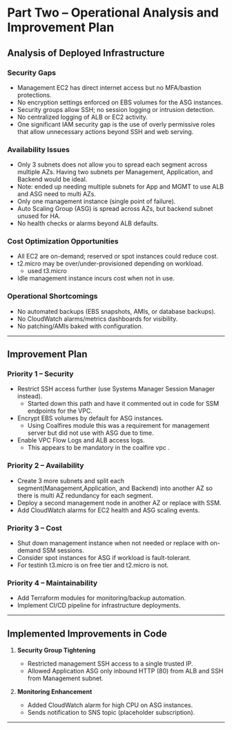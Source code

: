 # Part Two – Operational Analysis and Improvement Plan

## Analysis of Deployed Infrastructure

### Security Gaps
- Management EC2 has direct internet access but no MFA/bastion protections.
- No encryption settings enforced on EBS volumes for the ASG instances.
- Security groups allow SSH; no session logging or intrusion detection.
- No centralized logging of ALB or EC2 activity.
- One significant IAM security gap is the use of overly permissive roles that allow unnecessary actions beyond SSH and web serving.

### Availability Issues
- Only 3 subnets does not allow you to spread each segment across multiple AZs. Having two subnets per Management, Application, and Backend would be ideal.
 - Note: ended up needing multiple subnets for App and MGMT to use ALB and ASG need to multi AZs.
- Only one management instance (single point of failure).
- Auto Scaling Group (ASG) is spread across AZs, but backend subnet unused for HA.
- No health checks or alarms beyond ALB defaults.

### Cost Optimization Opportunities
- All EC2 are on-demand; reserved or spot instances could reduce cost.
- t2.micro may be over/under-provisioned depending on workload.
   - used t3.micro
- Idle management instance incurs cost when not in use.

### Operational Shortcomings
- No automated backups (EBS snapshots, AMIs, or database backups).
- No CloudWatch alarms/metrics dashboards for visibility.
- No patching/AMIs baked with configuration.

---

## Improvement Plan

### Priority 1 – Security
- Restrict SSH access further (use Systems Manager Session Manager instead).
   - Started down this path and have it commented out in code for SSM endpoints for the VPC.
- Encrypt EBS volumes by default for ASG instances.
   - Using Coalfires module this was a requirement for management server but did not use with ASG due to time.
- Enable VPC Flow Logs and ALB access logs.
   - This appears to be mandatory in the coalfire vpc .

### Priority 2 – Availability
- Create 3 more subnets and split each segment(Management,Application, and Backend) into another AZ so there is multi AZ redundancy for each segment.
- Deploy a second management node in another AZ or replace with SSM.
- Add CloudWatch alarms for EC2 health and ASG scaling events.

### Priority 3 – Cost
- Shut down management instance when not needed or replace with on-demand SSM sessions.
- Consider spot instances for ASG if workload is fault-tolerant.
- For testinh t3.micro is on free tier and t2.micro is not.

### Priority 4 – Maintainability
- Add Terraform modules for monitoring/backup automation.
- Implement CI/CD pipeline for infrastructure deployments.

---

## Implemented Improvements in Code
1. **Security Group Tightening**  
   - Restricted management SSH access to a single trusted IP.  
   - Allowed Application ASG only inbound HTTP (80) from ALB and SSH from Management subnet.  

2. **Monitoring Enhancement**  
   - Added CloudWatch alarm for high CPU on ASG instances.  
   - Sends notification to SNS topic (placeholder subscription).

---



